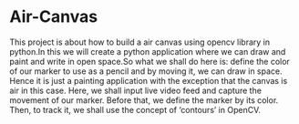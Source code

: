 # Air-Canvas
This project is about how to build a air canvas using opencv library in python.In this we will create a python application where we can draw and paint and write in open space.So what we shall do here is: define the color of our marker to use as a pencil and by moving it, we can draw in space. Hence it is just a painting application with the exception that the canvas is air in this case.
Here, we shall input live video feed and capture the movement of our marker. Before that, we define the marker by its color.  Then, to track it, we shall use the concept of ‘contours’ in OpenCV.
